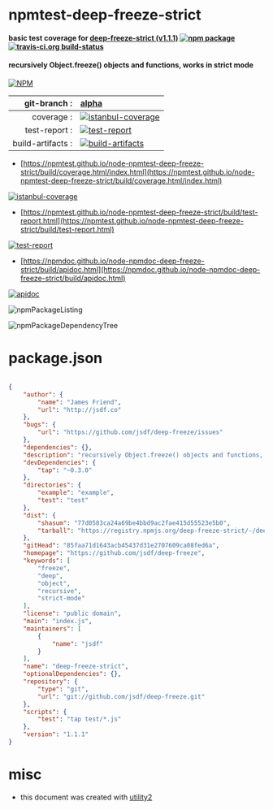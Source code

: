 # npmtest-deep-freeze-strict

#### basic test coverage for  [deep-freeze-strict (v1.1.1)](https://github.com/jsdf/deep-freeze)  [![npm package](https://img.shields.io/npm/v/npmtest-deep-freeze-strict.svg?style=flat-square)](https://www.npmjs.org/package/npmtest-deep-freeze-strict) [![travis-ci.org build-status](https://api.travis-ci.org/npmtest/node-npmtest-deep-freeze-strict.svg)](https://travis-ci.org/npmtest/node-npmtest-deep-freeze-strict)

#### recursively Object.freeze() objects and functions, works in strict mode

[![NPM](https://nodei.co/npm/deep-freeze-strict.png?downloads=true&downloadRank=true&stars=true)](https://www.npmjs.com/package/deep-freeze-strict)

| git-branch : | [alpha](https://github.com/npmtest/node-npmtest-deep-freeze-strict/tree/alpha)|
|--:|:--|
| coverage : | [![istanbul-coverage](https://npmtest.github.io/node-npmtest-deep-freeze-strict/build/coverage.badge.svg)](https://npmtest.github.io/node-npmtest-deep-freeze-strict/build/coverage.html/index.html)|
| test-report : | [![test-report](https://npmtest.github.io/node-npmtest-deep-freeze-strict/build/test-report.badge.svg)](https://npmtest.github.io/node-npmtest-deep-freeze-strict/build/test-report.html)|
| build-artifacts : | [![build-artifacts](https://npmtest.github.io/node-npmtest-deep-freeze-strict/glyphicons_144_folder_open.png)](https://github.com/npmtest/node-npmtest-deep-freeze-strict/tree/gh-pages/build)|

- [https://npmtest.github.io/node-npmtest-deep-freeze-strict/build/coverage.html/index.html](https://npmtest.github.io/node-npmtest-deep-freeze-strict/build/coverage.html/index.html)

[![istanbul-coverage](https://npmtest.github.io/node-npmtest-deep-freeze-strict/build/screenCapture.buildCi.browser.%252Ftmp%252Fbuild%252Fcoverage.lib.html.png)](https://npmtest.github.io/node-npmtest-deep-freeze-strict/build/coverage.html/index.html)

- [https://npmtest.github.io/node-npmtest-deep-freeze-strict/build/test-report.html](https://npmtest.github.io/node-npmtest-deep-freeze-strict/build/test-report.html)

[![test-report](https://npmtest.github.io/node-npmtest-deep-freeze-strict/build/screenCapture.buildCi.browser.%252Ftmp%252Fbuild%252Ftest-report.html.png)](https://npmtest.github.io/node-npmtest-deep-freeze-strict/build/test-report.html)

- [https://npmdoc.github.io/node-npmdoc-deep-freeze-strict/build/apidoc.html](https://npmdoc.github.io/node-npmdoc-deep-freeze-strict/build/apidoc.html)

[![apidoc](https://npmdoc.github.io/node-npmdoc-deep-freeze-strict/build/screenCapture.buildCi.browser.%252Ftmp%252Fbuild%252Fapidoc.html.png)](https://npmdoc.github.io/node-npmdoc-deep-freeze-strict/build/apidoc.html)

![npmPackageListing](https://npmtest.github.io/node-npmtest-deep-freeze-strict/build/screenCapture.npmPackageListing.svg)

![npmPackageDependencyTree](https://npmtest.github.io/node-npmtest-deep-freeze-strict/build/screenCapture.npmPackageDependencyTree.svg)



# package.json

```json

{
    "author": {
        "name": "James Friend",
        "url": "http://jsdf.co"
    },
    "bugs": {
        "url": "https://github.com/jsdf/deep-freeze/issues"
    },
    "dependencies": {},
    "description": "recursively Object.freeze() objects and functions, works in strict mode",
    "devDependencies": {
        "tap": "~0.3.0"
    },
    "directories": {
        "example": "example",
        "test": "test"
    },
    "dist": {
        "shasum": "77d0583ca24a69be4bbd9ac2fae415d55523e5b0",
        "tarball": "https://registry.npmjs.org/deep-freeze-strict/-/deep-freeze-strict-1.1.1.tgz"
    },
    "gitHead": "85faa71d1643acb45437d31e2707609ca08fed6a",
    "homepage": "https://github.com/jsdf/deep-freeze",
    "keywords": [
        "freeze",
        "deep",
        "object",
        "recursive",
        "strict-mode"
    ],
    "license": "public domain",
    "main": "index.js",
    "maintainers": [
        {
            "name": "jsdf"
        }
    ],
    "name": "deep-freeze-strict",
    "optionalDependencies": {},
    "repository": {
        "type": "git",
        "url": "git://github.com/jsdf/deep-freeze.git"
    },
    "scripts": {
        "test": "tap test/*.js"
    },
    "version": "1.1.1"
}
```



# misc
- this document was created with [utility2](https://github.com/kaizhu256/node-utility2)
